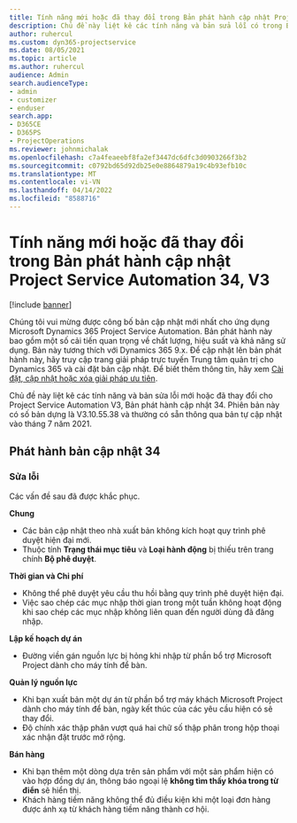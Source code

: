 ```yaml
---
title: Tính năng mới hoặc đã thay đổi trong Bản phát hành cập nhật Project Service Automation 34, V3
description: Chủ đề này liệt kê các tính năng và bản sửa lỗi có trong Bản phát hành cập nhật Project Service Automation 34, V3.
author: ruhercul
ms.custom: dyn365-projectservice
ms.date: 08/05/2021
ms.topic: article
ms.author: ruhercul
audience: Admin
search.audienceType:
- admin
- customizer
- enduser
search.app:
- D365CE
- D365PS
- ProjectOperations
ms.reviewer: johnmichalak
ms.openlocfilehash: c7a4feaeebf8fa2ef3447dc6dfc3d0903266f3b2
ms.sourcegitcommit: c0792bd65d92db25e0e8864879a19c4b93efb10c
ms.translationtype: MT
ms.contentlocale: vi-VN
ms.lasthandoff: 04/14/2022
ms.locfileid: "8588716"
---
```

# <a name="whats-new-or-changed-in-project-service-automation-update-release-34-v3"></a>Tính năng mới hoặc đã thay đổi trong Bản phát hành cập nhật Project Service Automation 34, V3

[!include [banner](../includes/psa-now-project-operations.md)]

Chúng tôi vui mừng được công bố bản cập nhật mới nhất cho ứng dụng Microsoft Dynamics 365 Project Service Automation. Bản phát hành này bao gồm một số cải tiến quan trọng về chất lượng, hiệu suất và khả năng sử dụng. Bản này tương thích với Dynamics 365 9.x. Để cập nhật lên bản phát hành này, hãy truy cập trang giải pháp trực tuyến Trung tâm quản trị cho Dynamics 365 và cài đặt bản cập nhật. Để biết thêm thông tin, hãy xem [Cài đặt, cập nhật hoặc xóa giải pháp ưu tiên](/power-platform/admin/install-remove-preferred-solution).

Chủ đề này liệt kê các tính năng và bản sửa lỗi mới hoặc đã thay đổi cho Project Service Automation V3, Bản phát hành cập nhật 34. Phiên bản này có số bản dựng là V3.10.55.38 và thường có sẵn thông qua bản tự cập nhật vào tháng 7 năm 2021.

## <a name="update-release-34"></a>Phát hành bản cập nhật 34

### <a name="bug-fixes"></a>Sửa lỗi
Các vấn đề sau đã được khắc phục.

**Chung**

- Các bản cập nhật theo nhà xuất bản không kích hoạt quy trình phê duyệt hiện đại mới.
- Thuộc tính **Trạng thái mục tiêu** và **Loại hành động** bị thiếu trên trang chính **Bộ phê duyệt**.

**Thời gian và Chi phí**

- Không thể phê duyệt yêu cầu thu hồi bằng quy trình phê duyệt hiện đại.
- Việc sao chép các mục nhập thời gian trong một tuần không hoạt động khi sao chép các mục nhập không liên quan đến người dùng đã đăng nhập.

**Lập kế hoạch dự án**

- Đường viền gán nguồn lực bị hỏng khi nhập từ phần bổ trợ Microsoft Project dành cho máy tính để bàn.

**Quản lý nguồn lực**

- Khi bạn xuất bản một dự án từ phần bổ trợ máy khách Microsoft Project dành cho máy tính để bàn, ngày kết thúc của các yêu cầu hiện có sẽ thay đổi.
- Độ chính xác thập phân vượt quá hai chữ số thập phân trong hộp thoại xác nhận đặt trước mở rộng.

**Bán hàng**

- Khi bạn thêm một dòng dựa trên sản phẩm với một sản phẩm hiện có vào hợp đồng dự án, thông báo ngoại lệ **không tìm thấy khóa trong từ điển** sẽ hiển thị.
- Khách hàng tiềm năng không thể đủ điều kiện khi một loại đơn hàng được ánh xạ từ khách hàng tiềm năng thành cơ hội.
